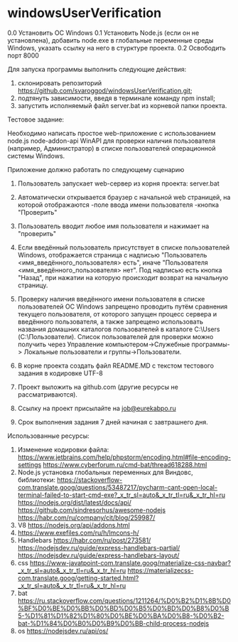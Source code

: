 # windowsUserVerification

0.0 Установить OC Windows
0.1 Установить Node.js (если он не установлена), добавить node.exe в глобальные переменные среды Windows, указать ссылку на 
него в стурктуре проекта.
0.2 Освободить порт 8000

Для запуска программы выполнить следующие действия:

1. склонировать репозиторий  https://github.com/svaroggod/windowsUserVerification.git;
2. подтянуть зависимости, введя в терминале команду npm install;
3. запустить исполняемый файл server.bat из корневой папки проекта.




Тестовое задание:

Необходимо написать простое web-приложение с использованием node.js node-addon-api WinAPI для проверки наличия
пользователя (например, Администратор) в списке пользователей операционной системы Windows.

Приложение должно работать по следующему сценарию

1. Пользователь запускает web-сервер из корня проекта:
   server.bat

2. Автоматически открывается браузер с начальной web страницей, на которой отображаются
   -поле ввода имени пользователя
   -кнопка "Проверить"

3. Пользователь вводит любое имя пользователя и нажимает на "проверить"

4. Если введённый пользователь присутствует в списке пользователей Windows, отображается страница с надписью
   "Пользователь <имя_введённого_пользователя> есть", иначе "Пользователя <имя_введённого_пользователя> нет".
   Под надписью есть кнопка "Назад", при нажатии на которую происходит возврат на начальную страницу.

5. Проверку наличия введённого имени пользователя в списке пользователей ОС Windows запрещено проводить путём сравнения
   текущего пользователя, от которого запущен процесс сервера и введённого пользователя, а также запрещено использовать
   названия домашних каталогов пользователей в каталоге C:\Users (С:\Пользователи).
   Список пользователей для проверки можно получить через Управление компьютером->Служебные программы->
   Локальные пользователи и группы->Пользователи.

6. В корне проекта создать файл README.MD с текстом тестового задания в кодировке UTF-8

7. Проект выложить на github.com (другие ресурсы не рассматриваются).

8. Ссылку на проект присылайте на job@eurekabpo.ru

9. Срок выполнения задания 7 дней начиная с завтрашнего дня.





Использованные ресурсы:

1. Изменение кодировки файла: https://www.jetbrains.com/help/phpstorm/encoding.html#file-encoding-settings
   https://www.cyberforum.ru/cmd-bat/thread618288.html
2. Node.js установка глобальных переменных для Виндовс, библиотеки:
   https://stackoverflow-com.translate.goog/questions/53487217/pycharm-cant-open-local-terminal-failed-to-start-cmd-exe?_x_tr_sl=auto&_x_tr_tl=ru&_x_tr_hl=ru
   https://nodejs.org/dist/latest/docs/api/
   https://github.com/sindresorhus/awesome-nodejs
   https://habr.com/ru/company/cit/blog/259987/
3. V8 https://nodejs.org/api/addons.html
4. https://www.exefiles.com/ru/h/lmcons-h/
5. Handlebars https://habr.com/ru/post/273581/
   https://nodejsdev.ru/guide/express-handlebars-partial/
   https://nodejsdev.ru/guide/express-handlebars-layout/
6. css https://www-javatpoint-com.translate.goog/materialize-css-navbar?_x_tr_sl=auto&_x_tr_tl=ru&_x_tr_hl=ru
   https://materializecss-com.translate.goog/getting-started.html?_x_tr_sl=auto&_x_tr_tl=ru&_x_tr_hl=ru
7. bat https://ru.stackoverflow.com/questions/1211264/%D0%B2%D1%8B%D0%BF%D0%BE%D0%BB%D0%BD%D0%B5%D0%BD%D0%B8%D0%B5-%D1%81%D1%82%D1%80%D0%BE%D0%BA%D0%B8-%D0%B2-bat-%D1%84%D0%B0%D0%B9%D0%BB-child-process-nodejs
8. os https://nodejsdev.ru/api/os/
